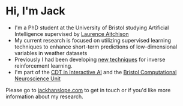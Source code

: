 # Hi, I'm Jack

- I'm a PhD student at the University of Bristol studying Artificial Intelligence supervised by [Laurence Aitchison](https://github.com/LaurenceA/)
- My current research is focused on utilizing supervised learning techniques to enhance short-term predictions of low-dimensional variables in weather datasets
- Previously I had been developing [new techniques](https://jackhanslope.com/publications/imitating-careful-experts/) for inverse reinforcement learning.
- I'm part of the [CDT in Interactive AI](https://www.bristol.ac.uk/cdt/interactive-ai/) and the [Bristol Computational Neuroscience Unit](https://bristolcnu.github.io/)

Please go to [jackhanslope.com](https://jackhanslope.com) to get in touch or if you'd like more information about my research.
